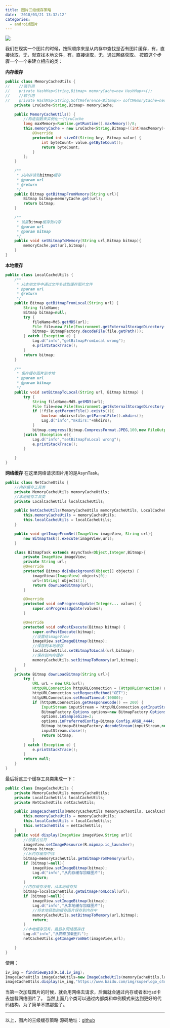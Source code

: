 ```yaml
---
title: 图片三级缓存策略
date: '2018/03/21 13:32:12'
categories:
  - android图片
---
```



![](https://upload-images.jianshu.io/upload_images/7177220-76e564d8e2e6bb64.png?imageMogr2/auto-orient/strip%7CimageView2/2/w/1240)

我们在现实一个图片的时候，按照顺序来是从内存中查找是否有图片缓存，有，直接读取，无，就查找本地文件，有，直接读取，无，通过网络获取。
按照这个步骤一个一个来建立相应的类：

**内存缓存**
``` java
public class MemoryCacheUtils {
//    //强引用
//    private HashMap<String,Bitmap> memoryCache=new HashMap<>();
//    //软引用
//    private HashMap<String,SoftReference<Bitmap>> softMemoryCache=new HashMap<>();
    private LruCache<String,Bitmap> memoryCache;

    public MemoryCacheUtils() {
        //构造函数来实例化一个LruCache
        long maxMemory=Runtime.getRuntime().maxMemory()/8;
        this.memoryCache = new LruCache<String,Bitmap>((int)maxMemory){
            @Override
            protected int sizeOf(String key, Bitmap value) {
                int byteCount= value.getByteCount();
                return byteCount;
            }
        };
    }

    /**
     * 从内存读取bitmap缓存
     * @param url
     * @return
     */
    public Bitmap getBitmapFromMemory(String url){
        Bitmap bitmap=memoryCache.get(url);
        return bitmap;
    }

    /**
     * 设置Bitmap缓存到内存
     * @param url
     * @param bitmap
     */
    public void setBitmapToMemory(String url,Bitmap bitmap){
        memoryCache.put(url,bitmap);
    }
}
```

**本地缓存**
``` java
public class LocalCacheUtils {
    /**
     * 从本地文件中通过文件名读取缓存图片文件
     * @param url
     * @return
     */
    public Bitmap getBitmapFromLocal(String url) {
        String fileName;
        Bitmap bitmap=null;
        try {
            fileName=Md5.getMD5(url);
            File file=new File(Environment.getExternalStorageDirectory()+"/ImageZip/"+fileName);
            bitmap= BitmapFactory.decodeFile(file.getPath());
        } catch (Exception e) {
            Log.d("info","getBitmapFromLocal wrong");
            e.printStackTrace();
        }
        return bitmap;
    }

    /**
     * 保存缓存图片到本地
     * @param url
     * @param bitmap
     */
    public void setBitmapToLocal(String url, Bitmap bitmap) {
        try {
            String fileName=Md5.getMD5(url);
            File file=new File(Environment.getExternalStorageDirectory()+"/ImageZip/"+fileName);
            if (!file.getParentFile().exists()){
                boolean mkdirs=file.getParentFile().mkdirs();
                Log.d("info","mkdirs:"+mkdirs);
            }
            bitmap.compress(Bitmap.CompressFormat.JPEG,100,new FileOutputStream(file));
        }catch (Exception e){
            Log.d("info","setBitmapToLocal wrong");
            e.printStackTrace();
        }

    }
}
```
**网络缓存**
在这里网络请求图片用的是AsynTask。
``` java
public class NetCacheUtils {
    //内存缓存工具类
    private MemoryCacheUtils memoryCacheUtils;
    //本地缓存工具类
    private LocalCacheUtils localCacheUtils;

    public NetCacheUtils(MemoryCacheUtils memoryCacheUtils, LocalCacheUtils localCacheUtils) {
        this.memoryCacheUtils = memoryCacheUtils;
        this.localCacheUtils = localCacheUtils;
    }

    public void getImageFromNet(ImageView imageView, String url){
        new BitmapTask().execute(imageView,url);
    }

    class BitmapTask extends AsyncTask<Object,Integer,Bitmap>{
        private ImageView imageView;
        private String url;
        @Override
        protected Bitmap doInBackground(Object[] objects) {
            imageView=(ImageView) objects[0];
            url=(String) objects[1];
            return downLoadBitmap(url);
        }

        @Override
        protected void onProgressUpdate(Integer... values) {
            super.onProgressUpdate(values);
        }

        @Override
        protected void onPostExecute(Bitmap bitmap) {
            super.onPostExecute(bitmap);
            //设置给imageView
            imageView.setImageBitmap(bitmap);
            //保存到本地缓存
            localCacheUtils.setBitmapToLocal(url,bitmap);
            //保存到内存缓存
            memoryCacheUtils.setBitmapToMemory(url,bitmap);
        }
    }
    private Bitmap downLoadBitmap(String url){
        try {
            URL urL = new URL(url);
            HttpURLConnection httpURLConnection = (HttpURLConnection) urL.openConnection();
            httpURLConnection.setRequestMethod("GET");
            httpURLConnection.setReadTimeout(10000);
            if (httpURLConnection.getResponseCode() == 200) {
                InputStream inputStream = httpURLConnection.getInputStream();
                BitmapFactory.Options options=new BitmapFactory.Options();
                options.inSampleSize=2;
                options.inPreferredConfig=Bitmap.Config.ARGB_4444;
                Bitmap bitmap=BitmapFactory.decodeStream(inputStream,null,options);
                inputStream.close();
                return bitmap;
            }
        } catch (Exception e) {
            e.printStackTrace();
        }
        return null;
    }
}
```

最后将这三个缓存工具类集成一下：
``` java
public class ImageCacheUtils {
    private MemoryCacheUtils memoryCacheUtils;
    private LocalCacheUtils localCacheUtils;
    private NetCacheUtils netCacheUtils;

    public ImageCacheUtils(MemoryCacheUtils memoryCacheUtils, LocalCacheUtils localCacheUtils, NetCacheUtils netCacheUtils) {
        this.memoryCacheUtils = memoryCacheUtils;
        this.localCacheUtils = localCacheUtils;
        this.netCacheUtils = netCacheUtils;
    }
    public void display(ImageView imageView,String url){
        //设置占位符
        imageView.setImageResource(R.mipmap.ic_launcher);
        Bitmap bitmap;
        //从内存缓存中找
        bitmap=memoryCacheUtils.getBitmapFromMemory(url);
        if (bitmap!=null){
            imageView.setImageBitmap(bitmap);
            Log.d("info","从内存缓存加载图片");
            return;
        }
        //内存缓存没有，从本地缓存找
        bitmap=localCacheUtils.getBitmapFromLocal(url);
        if (bitmap!=null){
            imageView.setImageBitmap(bitmap);
            Log.d("info","从本地缓存加载图片");
            //将本地获取的缓存图片保存到内存中
            memoryCacheUtils.setBitmapToMemory(url,bitmap);
            return;
        }
        //本地缓存没有，最后从网络缓存找
        Log.d("info","从网络加载图片");
        netCacheUtils.getImageFromNet(imageView,url);

    }
}
```

使用：
``` java
iv_img = findViewById(R.id.iv_img);
ImageCacheUtils imageCacheUtils=new ImageCacheUtils(memoryCacheUtils,localCacheUtils,netCacheUtils);
imageCacheUtils.display(iv_img,"https://www.baidu.com/img/superlogo_c4d7df0a003d3db9b65e9ef0fe6da1ec.png");
```

当第一次加载图片的时候，就会用网络去请求，后面就会通过内存或者本地sd卡去加载网络图片了。
当然上面几个类可以通过内部类和单例模式来达到更好的代码结构，为了简单不搞那些了。

---

以上，图片的三级缓存策略
源码地址：[github](https://github.com/William619499149/ImageCache)
                                                                                                                                                                                                                                                                                                                                                                                                                                                                                                                                                                                                                                                                                                                                                                                                                                                                                                                                                                                                                                                                                                                                                                                                                                                                                                                                                                                                                                                                                                                                                                                                                                                                                                                                                                                                                                                                                                                                                                                                                                                                                                                                                                                                                                                                                                                                                                                                                                                                                                                                                                                                                                                                                                                                                                                                                                                                                                                                                                                                                                                    